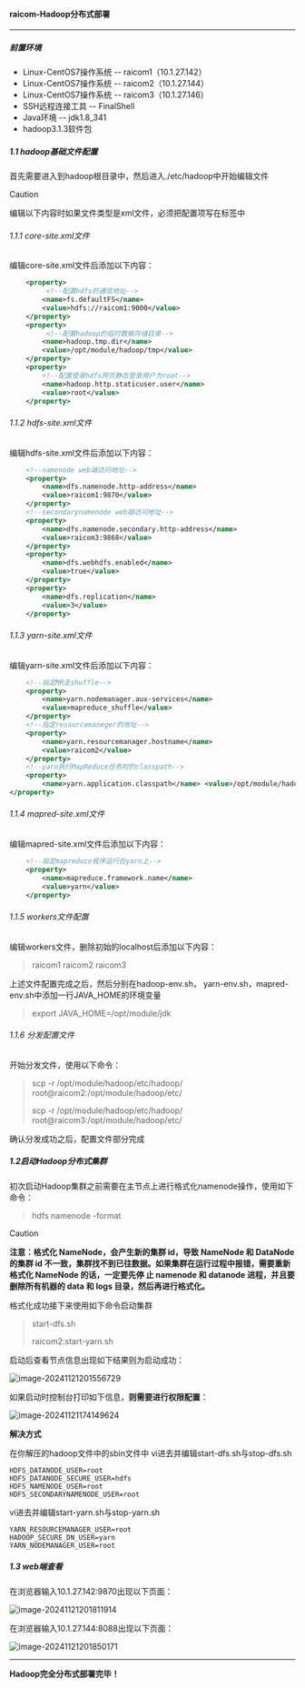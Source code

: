 #### raicom-Hadoop分布式部署

---

##### 前置环境

- Linux-CentOS7操作系统 -- raicom1（10.1.27.142）
- Linux-CentOS7操作系统 -- raicom2（10.1.27.144）
- Linux-CentOS7操作系统 -- raicom3（10.1.27.146）
- SSH远程连接工具 -- FinalShell
- Java环境 -- jdk1.8_341
- hadoop3.1.3软件包

##### 1.1 hadoop基础文件配置

首先需要进入到hadoop根目录中，然后进入./etc/hadoop中开始编辑文件

> [!CAUTION]
>
> 编辑以下内容时如果文件类型是xml文件，必须把配置项写在<configuration></configuration>标签中

###### 1.1.1 core-site.xml文件

编辑core-site.xml文件后添加以下内容：

```xml
	<property>
         <!--配置hdfs的通信地址-->
		<name>fs.defaultFS</name>
		<value>hdfs://raicom1:9000</value> 
	</property>
	<property>
         <!--配置hadoop的临时数据存储目录-->
		<name>hadoop.tmp.dir</name>
		<value>/opt/module/hadoop/tmp</value>
	</property>
	<property>
        <!--配置登录hdfs网页静态登录用户为root-->
		<name>hadoop.http.staticuser.user</name>
		<value>root</value>
	</property>
```

###### 1.1.2 hdfs-site.xml文件

编辑hdfs-site.xml文件后添加以下内容：

```xml
	<!--namenode web端访问地址-->
	<property>
		<name>dfs.namenode.http-address</name>
		<value>raicom1:9870</value>
	</property>
	<!--secondarynamenode web端访问地址-->
	<property>
		<name>dfs.namenode.secondary.http-address</name>
		<value>raicom3:9868</value>
	</property>
	<property>
		<name>dfs.webhdfs.enabled</name>
		<value>true</value>
	</property>
    <property>
        <name>dfs.replication</name>
        <value>3</value>
    </property>
```

###### 1.1.3 yarn-site.xml文件

编辑yarn-site.xml文件后添加以下内容：

```xml
	<!--指定MR走shuffle-->
	<property>
		<name>yarn.nodemanager.aux-services</name>
		<value>mapreduce_shuffle</value>
	</property>
	<!--指定resourcemaneger的地址-->
	<property>
		<name>yarn.resourcemanager.hostname</name>
		<value>raicom2</value>
	</property>
	<!--yarn执行MapReduce任务时的classpath-->
	<property>
        <name>yarn.application.classpath</name> <value>/opt/module/hadoop/etc/hadoop:/opt/module/hadoop/share/hadoop/common/lib/*:/opt/module/hadoop/share/hadoop/common/*:/opt/module/hadoop/share/hadoop/hdfs:/opt/module/hadoop/share/hadoop/hdfs/lib/*:/opt/module/hadoop/share/hadoop/hdfs/*:/opt/module/hadoop/share/hadoop/mapreduce/lib/*:/opt/module/hadoop/share/hadoop/mapreduce/*:/opt/module/hadoop/share/hadoop/yarn:/opt/module/hadoop/share/hadoop/yarn/lib/*:/opt/module/hadoop/share/hadoop/yarn/*</value>
</property>
```

###### 1.1.4 mapred-site.xml文件

编辑mapred-site.xml文件后添加以下内容：

```xml
	<!--指定mapreduce程序运行在yarn上-->
	<property>
		<name>mapreduce.framework.name</name>
		<value>yarn</value>
	</property>
```

###### 1.1.5 workers文件配置

编辑workers文件，删除初始的localhost后添加以下内容：

> raicom1
> raicom2
> raicom3

上述文件配置完成之后，然后分别在hadoop-env.sh， yarn-env.sh，mapred-env.sh中添加一行JAVA_HOME的环境变量

> export JAVA_HOME=/opt/module/jdk

###### 1.1.6 分发配置文件

开始分发文件，使用以下命令：

> scp -r /opt/module/hadoop/etc/hadoop/ root@raicom2:/opt/module/hadoop/etc/
>
> scp -r /opt/module/hadoop/etc/hadoop/ root@raicom3:/opt/module/hadoop/etc/

确认分发成功之后，配置文件部分完成

##### 1.2启动Hadoop分布式集群

初次启动Hadoop集群之前需要在主节点上进行格式化namenode操作，使用如下命令：

> hdfs namenode -format

> [!CAUTION]
>
> **注意：格式化 NameNode，会产生新的集群 id，导致 NameNode 和 DataNode 的集群 id 不一致，集群找不到已往数据。如果集群在运行过程中报错，需要重新格式化 NameNode 的话，一定要先停 止 namenode 和 datanode 进程，并且要删除所有机器的 data 和 logs 目录，然后再进行格式化。**

格式化成功接下来使用如下命令启动集群

> start-dfs.sh
>
> raicom2:start-yarn.sh

启动后查看节点信息出现如下结果则为启动成功：

![image-20241121201556729](raicom-Hadoop分布式部署.assets/image-20241121201556729.png)

如果启动时控制台打印如下信息，**则需要进行权限配置**：

![image-20241121174149624](raicom-Hadoop分布式部署.assets/image-20241121174149624.png)

**解决方式**

在你解压的hadoop文件中的sbin文件中
vi进去并编辑start-dfs.sh与stop-dfs.sh

```properties
HDFS_DATANODE_USER=root
HDFS_DATANODE_SECURE_USER=hdfs 
HDFS_NAMENODE_USER=root 
HDFS_SECONDARYNAMENODE_USER=root
```

vi进去并编辑start-yarn.sh与stop-yarn.sh

```properties
YARN_RESOURCEMANAGER_USER=root
HADOOP_SECURE_DN_USER=yarn
YARN_NODEMANAGER_USER=root
```

##### 1.3 web端查看

在浏览器输入10.1.27.142:9870出现以下页面：

![image-20241121201811914](raicom-Hadoop分布式部署.assets/image-20241121201811914.png)

在浏览器输入10.1.27.144:8088出现以下页面：

![image-20241121201850171](raicom-Hadoop分布式部署.assets/image-20241121201850171.png)

---

**Hadoop完全分布式部署完毕！**
